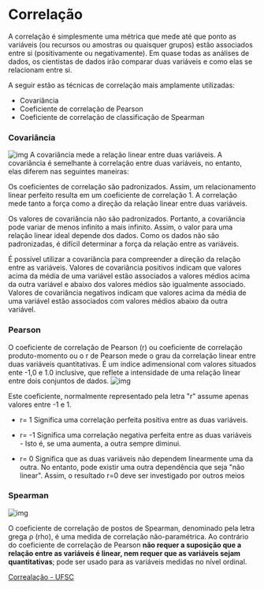 
# Correlação

A correlação é simplesmente uma métrica que mede até que ponto as variáveis ​​(ou recursos ou amostras ou quaisquer grupos) estão associados entre si (positivamente ou negativamente). Em quase todas as análises de dados, os cientistas de dados irão comparar duas variáveis ​​e como elas se relacionam entre si.

A seguir estão as técnicas de correlação mais amplamente utilizadas:

- Covariância
- Coeficiente de correlação de Pearson
- Coeficiente de correlação de classificação de Spearman

### Covariância 
![img](https://miro.medium.com/max/456/0*LM51UdtMMD-5cxKa.png)
A covariância mede a relação linear entre duas variáveis. A covariância é semelhante à correlação entre duas variáveis, no entanto, elas diferem nas seguintes maneiras:

Os coeficientes de correlação são padronizados. Assim, um relacionamento linear perfeito resulta em um coeficiente de correlação 1. A correlação mede tanto a força como a direção da relação linear entre duas variáveis.

Os valores de covariância não são padronizados. Portanto, a covariância pode variar de menos infinito a mais infinito. Assim, o valor para uma relação linear ideal depende dos dados. Como os dados não são padronizadas, é difícil determinar a força da relação entre as variáveis.

É possível utilizar a covariância para compreender a direção da relação entre as variáveis. Valores de covariância positivos indicam que valores acima da média de uma variável estão associados a valores médios acima da outra variável e abaixo dos valores médios são igualmente associado. Valores de covariância negativos indicam que valores acima da média de uma variável estão associados com valores médios abaixo da outra variável.

### Pearson

O coeficiente de correlação de Pearson (r) ou coeficiente de correlação
produto-momento ou o r de Pearson mede o grau da correlação linear entre
duas variáveis quantitativas. É um índice adimensional com valores situados
ente -1,0 e 1.0 inclusive, que reflete a intensidade de uma relação linear entre
dois conjuntos de dados.
![img](https://upload.wikimedia.org/wikipedia/commons/thumb/3/34/Correlation_coefficient.png/400px-Correlation_coefficient.png)

Este coeficiente, normalmente representado pela letra "r" assume apenas
valores entre -1 e 1.

- r= 1 Significa uma correlação perfeita positiva entre as duas variáveis.

- r= -1 Significa uma correlação negativa perfeita entre as duas variáveis - Isto é, se uma aumenta, a outra sempre diminui.
  
- r= 0 Significa que as duas variáveis não dependem linearmente uma da outra.
No entanto, pode existir uma outra dependência que seja "não linear". Assim, o
resultado r=0 deve ser investigado por outros meios


### Spearman
![img](https://assets.datacamp.com/production/repositories/4371/datasets/0620bcd29b194d576ee6399b51223fef6994a433/spearmannHW.png)

O coeficiente de correlação de postos de Spearman, denominado pela letra
grega ρ (rho), é uma medida de correlação não-paramétrica. Ao contrário do
coeficiente de correlação de Pearson <b>não requer a suposição que a relação
entre as variáveis é linear, nem requer que as variáveis sejam quantitativas</b>;
pode ser usado para as variáveis medidas no nível ordinal. 


[Correalação - UFSC](https://www.inf.ufsc.br/~vera.carmo/Correlacao/Correlacao_Pearson_Spearman_Kendall.pdf)

